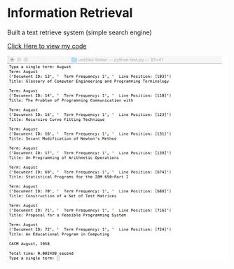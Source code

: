# Information Retrieval

Built a text retrieve system (simple search engine)

[Click Here to view my code](https://github.com/wing9413/CProgramming-SudokuGenerator/blob/master/MyProject/generator.c)

![alt text](https://github.com/wing9413/Python_InformationRetrieval/blob/master/Pictures/result.png)
